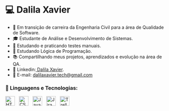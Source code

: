 # 💻 Dalila Xavier


* 🎯 Em transição de carreira da Engenharia Civil para a área de Qualidade de Software.  
* 🎓 Estudante de Análise e Desenvolvimento de Sistemas.  
* 🧪 Estudando e praticando testes manuais.
* 🧠 Estudando Lógica de Programação.
* 📚 Compartilhando meus projetos, aprendizados e evolução na área de QA.
* 🔗 Linkedin:[ Dalila Xavier](https://www.linkedin.com/in/dalila-xavier-34a314207/).
* 📩 E-mail: dalilaxavier.tech@gmail.com

### 🤖 Linguagens e Tecnologias: 
<img 
    align = "left" 
    alt="HTML"
    title="HTML" 
    width="30px" 
    style="padding-right: 10px;" 
    src="https://cdn.jsdelivr.net/gh/devicons/devicon@latest/icons/html5/html5-original.svg" />


<img 
    align = "left" 
    alt="CSS"
    title="CSS" 
    width="30px" 
    style="padding-right: 10px;" 
    src="https://cdn.jsdelivr.net/gh/devicons/devicon@latest/icons/css3/css3-original.svg" />

        
<img 
    align = "left" 
    alt="JavaScript"
    title="JavaScript" 
    width="30px" 
    style="padding-right: 10px;" src="https://cdn.jsdelivr.net/gh/devicons/devicon@latest/icons/javascript/javascript-original.svg" />


<img 
    align = "left" 
    alt="Jira"
    title="Jira" 
    width="30px" 
    style="padding-right: 10px;" src="https://cdn.jsdelivr.net/gh/devicons/devicon@latest/icons/jira/jira-original.svg" />


<img 
    align = "left" 
    alt="Trello"
    title="Trello" 
    width="30px" 
    style="padding-right: 10px;" src="https://cdn.jsdelivr.net/gh/devicons/devicon@latest/icons/trello/trello-original.svg" />
  
          


          
          
